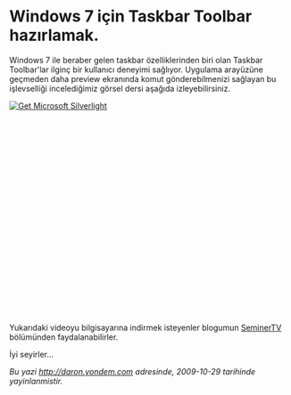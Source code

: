 # Windows 7 için Taskbar Toolbar hazırlamak. 

Windows 7 ile beraber gelen taskbar özelliklerinden biri olan Taskbar
Toolbar'lar ilginç bir kullanıcı deneyimi sağlıyor. Uygulama arayüzüne
geçmeden daha preview ekranında komut gönderebilmenizi sağlayan bu
işlevselliği incelediğimiz görsel dersi aşağıda izleyebilirsiniz.

<div style="width:512px;height:384px;">

[![Get Microsoft
Silverlight](http://go2.microsoft.com/fwlink/?LinkId=108181)](http://go2.microsoft.com/fwlink/?LinkID=124807)

</div>

Yukarıdaki videoyu bilgisayarına indirmek isteyenler blogumun
[SeminerTV](http://daron.yondem.com/tr/formatpage.aspx?path=seminertv.format.html#GorselDersler)
bölümünden faydalanabilirler.

İyi seyirler...


*Bu yazi http://daron.yondem.com adresinde, 2009-10-29 tarihinde yayinlanmistir.*